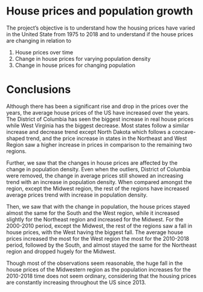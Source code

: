 # House prices and population growth

The project’s objective is to understand how the housing prices have varied in the United State from 1975 to 2018 and to understand if the house prices are changing in relation to
1. House prices over time
2. Change in house prices for varying population density
3. Change in house prices for changing population

# Conclusions
Although there has been a significant rise and drop in the prices over the years, the average house prices of the US have increased over the years. The District of Columbia has seen the biggest increase in real house prices while West Virginia has the biggest decrease. Most states follow a similar increase and decrease trend except North Dakota which follows a concave-shaped trend, and the price increase in states in the Northeast and West Region saw a higher increase in prices in comparison to the remaining two regions.

Further, we saw that the changes in house prices are affected by the change in population density. Even when the outliers, District of Columbia were removed, the change in average prices still showed an increasing trend with an increase in population density. When compared amongst the region, except the Midwest region, the rest of the regions have increased average prices trend with increase in population density.

Then, we saw that with the change in population, the house prices stayed almost the same for the South and the West region, while it increased slightly for the Northeast region and increased for the Midwest. For the 2000-2010 period, except the Midwest, the rest of the regions saw a fall in house prices, with the West having the biggest fall. The average house prices increased the most for the West region the most for the 2010-2018 period, followed by the South, and almost stayed the same for the Northeast region and dropped hugely for the Midwest.

Though most of the observations seem reasonable, the huge fall in the house prices of the Midwestern region as the population increases for the 2010-2018 time does not seem ordinary, considering that the housing prices are constantly increasing throughout the US since 2013.
